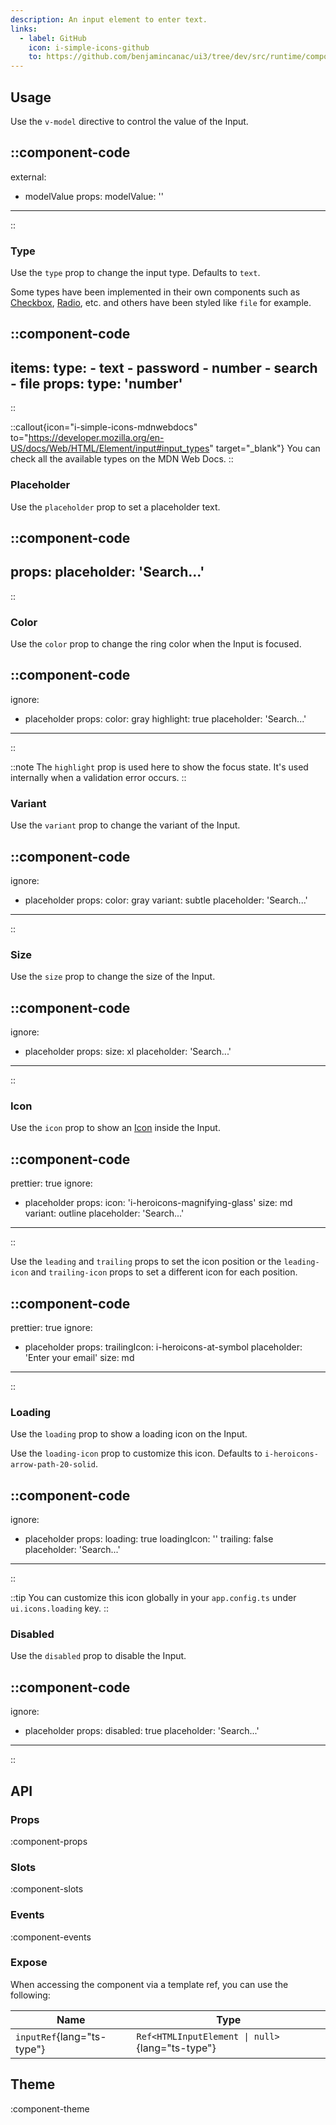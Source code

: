 ```yaml
---
description: An input element to enter text.
links:
  - label: GitHub
    icon: i-simple-icons-github
    to: https://github.com/benjamincanac/ui3/tree/dev/src/runtime/components/Input.vue
---
```


## Usage

Use the `v-model` directive to control the value of the Input.

::component-code
---
external:
  - modelValue
props:
  modelValue: ''
---
::

### Type

Use the `type` prop to change the input type. Defaults to `text`.

Some types have been implemented in their own components such as [Checkbox](/components/checkbox), [Radio](/components/radio-group), etc. and others have been styled like `file` for example.

::component-code
---
items:
  type:
    - text
    - password
    - number
    - search
    - file
props:
  type: 'number'
---
::

::callout{icon="i-simple-icons-mdnwebdocs" to="https://developer.mozilla.org/en-US/docs/Web/HTML/Element/input#input_types" target="_blank"}
You can check all the available types on the MDN Web Docs.
::

### Placeholder

Use the `placeholder` prop to set a placeholder text.

::component-code
---
props:
  placeholder: 'Search...'
---
::

### Color

Use the `color` prop to change the ring color when the Input is focused.

::component-code
---
ignore:
  - placeholder
props:
  color: gray
  highlight: true
  placeholder: 'Search...'
---
::

::note
The `highlight` prop is used here to show the focus state. It's used internally when a validation error occurs.
::

### Variant

Use the `variant` prop to change the variant of the Input.

::component-code
---
ignore:
  - placeholder
props:
  color: gray
  variant: subtle
  placeholder: 'Search...'
---
::

### Size

Use the `size` prop to change the size of the Input.

::component-code
---
ignore:
  - placeholder
props:
  size: xl
  placeholder: 'Search...'
---
::

### Icon

Use the `icon` prop to show an [Icon](/components/icon) inside the Input.

::component-code
---
prettier: true
ignore:
  - placeholder
props:
  icon: 'i-heroicons-magnifying-glass'
  size: md
  variant: outline
  placeholder: 'Search...'
---
::

Use the `leading` and `trailing` props to set the icon position or the `leading-icon` and `trailing-icon` props to set a different icon for each position.

::component-code
---
prettier: true
ignore:
  - placeholder
props:
  trailingIcon: i-heroicons-at-symbol
  placeholder: 'Enter your email'
  size: md
---
::

### Loading

Use the `loading` prop to show a loading icon on the Input.

Use the `loading-icon` prop to customize this icon. Defaults to `i-heroicons-arrow-path-20-solid`.

::component-code
---
ignore:
  - placeholder
props:
  loading: true
  loadingIcon: ''
  trailing: false
  placeholder: 'Search...'
---
::

::tip
You can customize this icon globally in your `app.config.ts` under `ui.icons.loading` key.
::

### Disabled

Use the `disabled` prop to disable the Input.

::component-code
---
ignore:
  - placeholder
props:
  disabled: true
  placeholder: 'Search...'
---
::

## API

### Props

:component-props

### Slots

:component-slots

### Events

:component-events

### Expose

When accessing the component via a template ref, you can use the following:

| Name | Type |
| ---- | ---- |
| `inputRef`{lang="ts-type"} | `Ref<HTMLInputElement \| null>`{lang="ts-type"} |

## Theme

:component-theme
